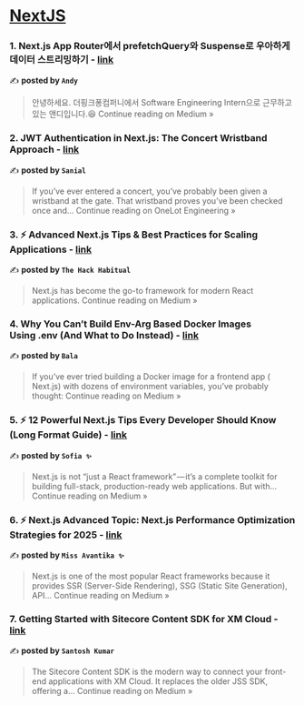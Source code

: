
<h1><a href=https://medium.com/tag/nextjs/recommended target="_blank" rel="noopener noreferrer">NextJS</a></h1>
<h3>1. Next.js App Router에서 prefetchQuery와 Suspense로 우아하게 데이터 스트리밍하기 - <a href="https://medium.com/@KimKyuHoi/next-js-app-router%EC%97%90%EC%84%9C-prefetchquery%EC%99%80-suspense%EB%A1%9C-%EC%9A%B0%EC%95%84%ED%95%98%EA%B2%8C-%EB%8D%B0%EC%9D%B4%ED%84%B0-%EC%8A%A4%ED%8A%B8%EB%A6%AC%EB%B0%8D%ED%95%98%EA%B8%B0-acb3d90cd5bc?source=rss------nextjs-5" target="_blank" rel="noopener noreferrer">link</a></h3>

✍️ **posted by `Andy`**

<blockquote>안녕하세요. 더핑크퐁컴퍼니에서 Software Engineering Intern으로 근무하고 있는 앤디입니다.😆
Continue reading on Medium »</blockquote>

<h3>2. JWT Authentication in Next.js: The Concert Wristband Approach - <a href="https://engineering.onelot.ph/jwt-authentication-in-next-js-the-concert-wristband-approach-105dc78d3d02?source=rss------nextjs-5" target="_blank" rel="noopener noreferrer">link</a></h3>

✍️ **posted by `Sanial`**

<blockquote>If you’ve ever entered a concert, you’ve probably been given a wristband at the gate. That wristband proves you’ve been checked once and…
Continue reading on OneLot Engineering »</blockquote>

<h3>3. ⚡ Advanced Next.js Tips & Best Practices for Scaling Applications - <a href="https://medium.com/@theHackHabitual/advanced-next-js-tips-best-practices-for-scaling-applications-ec70424624c9?source=rss------nextjs-5" target="_blank" rel="noopener noreferrer">link</a></h3>

✍️ **posted by `The Hack Habitual`**

<blockquote>Next.js has become the go-to framework for modern React applications.
Continue reading on Medium »</blockquote>

<h3>4. Why You Can’t Build Env-Arg Based Docker Images Using .env (And What to Do Instead) - <a href="https://medium.com/@msbala/why-you-cant-build-env-arg-based-docker-images-using-env-and-what-to-do-instead-4201cbd158b3?source=rss------nextjs-5" target="_blank" rel="noopener noreferrer">link</a></h3>

✍️ **posted by `Bala`**

<blockquote>If you’ve ever tried building a Docker image for a frontend app ( Next.js) with dozens of environment variables, you’ve probably thought:
Continue reading on Medium »</blockquote>

<h3>5. ⚡ 12 Powerful Next.js Tips Every Developer Should Know (Long Format Guide) - <a href="https://medium.com/@Sofia07/12-powerful-next-js-tips-every-developer-should-know-long-format-guide-6d7f8bc9fa8e?source=rss------nextjs-5" target="_blank" rel="noopener noreferrer">link</a></h3>

✍️ **posted by `Sofia ✨`**

<blockquote>Next.js is not “just a React framework” — it’s a complete toolkit for building full-stack, production-ready web applications. But with…
Continue reading on Medium »</blockquote>

<h3>6. ⚡ Next.js Advanced Topic: Next.js Performance Optimization Strategies for 2025 - <a href="https://medium.com/@missAvantika/next-js-advanced-topic-next-js-performance-optimization-strategies-for-2025-f9c54a3af904?source=rss------nextjs-5" target="_blank" rel="noopener noreferrer">link</a></h3>

✍️ **posted by `Miss Avantika ✨`**

<blockquote>Next.js is one of the most popular React frameworks because it provides SSR (Server-Side Rendering), SSG (Static Site Generation), API…
Continue reading on Medium »</blockquote>

<h3>7. Getting Started with Sitecore Content SDK for XM Cloud - <a href="https://santosh-kumar.medium.com/getting-started-with-sitecore-content-sdk-for-xm-cloud-35acb698c005?source=rss------nextjs-5" target="_blank" rel="noopener noreferrer">link</a></h3>

✍️ **posted by `Santosh Kumar`**

<blockquote>The Sitecore Content SDK is the modern way to connect your front-end applications with XM Cloud. It replaces the older JSS SDK, offering a…
Continue reading on Medium »</blockquote>

